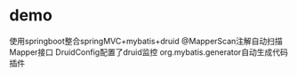 # demo
使用springboot整合springMVC+mybatis+druid
@MapperScan注解自动扫描Mapper接口
DruidConfig配置了druid监控
org.mybatis.generator自动生成代码插件
